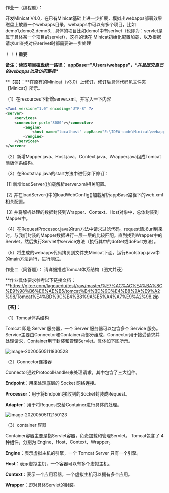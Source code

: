 作业⼀（编程题）：

  开发Minicat V4.0，在已有Minicat基础上进⼀步扩展，模拟出webapps部署效果 磁盘上放置⼀个webapps⽬录，webapps中可以有多个项⽬，⽐如demo1,demo2,demo3... 具体的项⽬⽐如demo1中有serlvet（也即为：servlet是属于具体某⼀个项⽬的servlet），这样的话在 Minicat初始化配置加载，以及根据请求url查找对应serlvet时都需要进⼀步处理

**！！！重要**

**备注**：**读取项目磁盘统一路径：** **appBase="/Users/webapps"，\**并且提交自己的webapps以及访问路径\****



**【答】：**在原有的Minicat（v3.0）上修订，修订后具体代码见文件夹【Minicat】所示。

（1）在resources下新增server.xml。并写入一下内容

```xml
<?xml version="1.0" encoding="UTF-8" ?>
<server>
    <services>
    <connector port="8080"></connector>
        <engine>        
            <host name="localhost" appBase="E:\IDEA-code\Minicat\webapps"></host>
        </engine>
    </services>
</server>
```

（2）新增Mapper.java、Host.java、Context.java、Wrapper.java组成Tomcat简版体系结构。

（3）在Bootstrap.java的start方法中进行如下修订：

​          [1] 新增loadServer()加载解析server.xml相关配置。

​          [2] 并在loadServer()中的loadWebConfig()加载解析appBase路径下的web.xml相关配置。

​          [3] 并将解析处理的数据封装到Wrapper、Context、Host对象中，总体封装到Mapper中。

（4）在RequestProcessor.java的run方法中请求过滤代码。request请求url到来时，与我们封装的Mapper数据进行一层一层的比较匹配。直到找到Wrapper中的Servlet，然后执行Servlet中service方法（执行其中的doGet或doPost方法）。

（5）将生成的webapps代码拷贝到文件夹Minicat下面。运行Bootstrap.java中的main方法运行，进行测试。





作业⼆（简答题）： 请详细描述Tomcat体系结构（图⽂并茂）

**作业具体要求参考以下链接文档：**https://gitee.com/lagouedu/test/raw/master/%E7%AC%AC%E4%BA%8C%E9%98%B6%E6%AE%B5/tomcat%E4%BD%9C%E4%B8%9A%E9%A2%98/Tomcat%E4%BD%9C%E4%B8%9A%E5%A4%A7%E9%A2%98.zip



**【答】：**

（1）Tomcat体系结构

Tomcat 即是 Server 服务器，一个 Server 服务器可以包含多个 Service 服务。Service主要由Connector和Container两部分组成，Connector用于接受请求并处理请求，Container用于封装和管理Servlet。具体如下图所示。

![image-20200505111830528](C:\Users\Mr.Cheng\AppData\Roaming\Typora\typora-user-images\image-20200505111830528.png)

（2）Connector连接器

Connector通过ProtocolHandler来处理请求，其中包含了三大组件。

**Endpoint**：用来处理底层的 Socket 网络连接。

**Processor**：用于将Endpoint接收到的Socket封装成Request。

**Adapter**：用于将Request交给Container进行具体的处理。

![image-20200505112150123](C:\Users\Mr.Cheng\AppData\Roaming\Typora\typora-user-images\image-20200505112150123.png)



（3）container 容器

Container容器主要是指Servlet容器，负责加载和管理Servlet。 Tomcat包含了 4 种组件，分别为 Engine、Host、Context、Wrapper。

**Engine**：表示虚拟主机的引擎，一个 Tomcat Server 只有一个引擎。

**Host**：表示虚拟主机，一个容器可以有多个虚拟主机。

**Context**：表示一个应用容器，一个虚拟主机可以拥有多个应用。

**Wrapper**：即对具体Servlet的封装。



